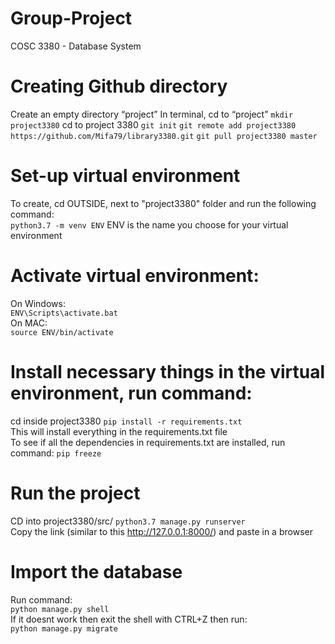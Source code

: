 # Group-Project
COSC 3380 - Database System

# Creating Github directory
Create an empty directory “project”
In terminal, cd to “project”
```mkdir project3380```
cd to project 3380
```git init```
```git remote add project3380 https://github.com/Mifa79/library3380.git```
```git pull project3380 master```

# Set-up virtual environment
To create, cd OUTSIDE, next to "project3380" folder and run the following command:  
```python3.7 -m venv ENV```
ENV is the name you choose for your virtual environment

# Activate virtual environment:
On Windows:  
```ENV\Scripts\activate.bat```  
On MAC:  
```source ENV/bin/activate```  

# Install necessary things in the virtual environment, run command:  
cd inside project3380
```pip install -r requirements.txt```  
This will install everything in the requirements.txt file  
To see if all the dependencies in requirements.txt are installed, run command:
```pip freeze```  

# Run the project
CD into project3380/src/
```python3.7 manage.py runserver```  
Copy the link (similar to this http://127.0.0.1:8000/) and paste in a browser

# Import the database
Run command:  
```python manage.py shell```   
If it doesnt work then exit the shell with CTRL+Z then run:  
```python manage.py migrate```  
